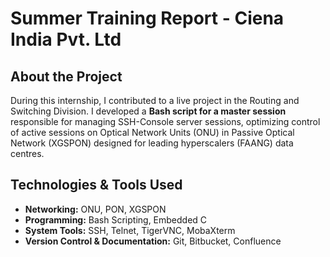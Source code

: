 # Summer Training Report - Ciena India Pvt. Ltd

## About the Project  
During this internship, I  contributed to a live project in the Routing and Switching Division. 
I developed a **Bash script for a master session** responsible for managing SSH-Console server sessions, optimizing control of active sessions on Optical Network Units (ONU) in Passive Optical Network (XGSPON) designed for leading hyperscalers (FAANG) data centres.

## Technologies & Tools Used  
- **Networking:** ONU, PON, XGSPON  
- **Programming:** Bash Scripting, Embedded C  
- **System Tools:** SSH, Telnet, TigerVNC, MobaXterm  
- **Version Control & Documentation:** Git, Bitbucket, Confluence  
  



